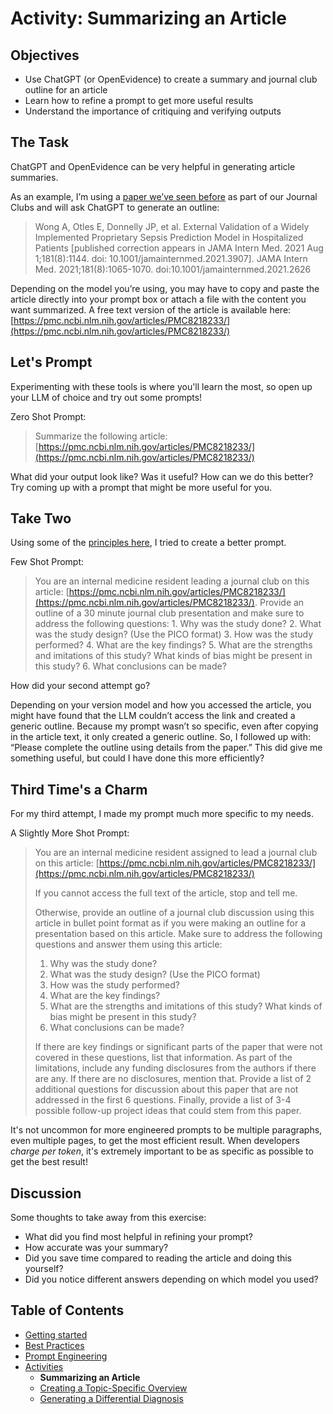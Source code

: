 # Activity: Summarizing an Article

## Objectives
- Use ChatGPT (or OpenEvidence) to create a summary and journal club outline for an article
- Learn how to refine a prompt to get more useful results
- Understand the importance of critiquing and verifying outputs

## The Task
ChatGPT and OpenEvidence can be very helpful in generating article summaries.

As  an  example, I’m using a [paper we’ve seen before](https://pmc.ncbi.nlm.nih.gov/articles/PMC8218233/) as part of our Journal Clubs and will ask ChatGPT to generate an outline:

>Wong A, Otles E, Donnelly JP, et al. External Validation of a Widely Implemented Proprietary Sepsis Prediction Model in Hospitalized Patients [published correction appears in JAMA Intern Med. 2021 Aug 1;181(8):1144. doi: 10.1001/jamainternmed.2021.3907]. JAMA Intern Med. 2021;181(8):1065-1070. doi:10.1001/jamainternmed.2021.2626

Depending on the model you’re using, you may have to copy and paste the article directly into your prompt box or attach a file with the content you want summarized. A free text version of the article is available here: [https://pmc.ncbi.nlm.nih.gov/articles/PMC8218233/](https://pmc.ncbi.nlm.nih.gov/articles/PMC8218233/)

## Let's Prompt
Experimenting with these tools is where you'll learn the most, so open up your LLM of choice and try out some prompts!

Zero Shot Prompt:
> Summarize the following article: [https://pmc.ncbi.nlm.nih.gov/articles/PMC8218233/](https://pmc.ncbi.nlm.nih.gov/articles/PMC8218233/)

What did your output look like? Was it useful? How can we do this better? Try coming up with a prompt that might be more useful for you.

## Take Two
Using some of the [principles here](prompt_engineering.html), I tried to create a better prompt.

Few Shot Prompt:
> You are an internal medicine resident leading a journal club on this article: [https://pmc.ncbi.nlm.nih.gov/articles/PMC8218233/](https://pmc.ncbi.nlm.nih.gov/articles/PMC8218233/). Provide an outline of a 30 minute journal club presentation and make sure to address the following questions: 1. Why was the study done? 2. What was the study design? (Use the PICO format) 3. How was the study performed? 4. What are the key findings? 5. What are the strengths and imitations of this study? What kinds of bias might be present in this study? 6. What conclusions can be made?

How did your second attempt go?

Depending on your version model and how you accessed the article, you might have found that the LLM couldn’t access the link and created a generic outline. Because my prompt wasn’t so specific, even after copying in the article text, it only created a generic outline. So, I followed up with: “Please complete the outline using details from the paper.” This did give me something useful, but could I have done this more efficiently?


## Third Time's a Charm
For my third attempt, I made my prompt much more specific to my needs.

A Slightly More Shot Prompt:

> You are an internal medicine resident assigned to lead a journal club
> on this article: [https://pmc.ncbi.nlm.nih.gov/articles/PMC8218233/](https://pmc.ncbi.nlm.nih.gov/articles/PMC8218233/)
> 
> If you cannot access the full text of the article, stop and tell me.
> 
> Otherwise, provide an outline of a journal club discussion using this
> article in bullet point format as if you were making an outline for a
> presentation based on this article. Make sure to address the following
> questions and answer them using this article: 
> 1. Why was the study done? 
> 2. What was the study design? (Use the PICO format)
> 3. How was the study performed?
> 4. What are the key findings?
> 5. What are the strengths and imitations of this study? What kinds of bias might be present in this study?
> 6. What conclusions can be made? 
> 
> If there are key findings or significant parts of the paper that were
> not covered in these questions, list that information. As part of the
> limitations, include any funding disclosures from the authors if there
> are any. If there are no disclosures, mention that. Provide a list of
> 2 additional questions for discussion about this paper that are not
> addressed in the first 6 questions. Finally, provide a list of 3-4
> possible follow-up project ideas that could stem from this paper.

It's not uncommon for more engineered prompts to be multiple paragraphs, even multiple pages, to get the most efficient result. When developers *charge per token*, it's extremely important to be as specific as possible to get the best result!

## Discussion

Some thoughts to take away from this exercise:
- What did you find most helpful in refining your prompt?
- How accurate was your summary?
- Did you save time compared to reading the article and doing this yourself?
- Did you notice different answers depending on which model you used?

## Table of Contents
- [Getting started](getting_started.html)
- [Best Practices](best_practices.html)
- [Prompt Engineering](prompt_engineering.html)
- [Activities](activities.html)
	- **Summarizing an Article**
	- [Creating a Topic-Specific Overview](topic_overview.html)
	- [Generating a Differential Diagnosis](differential_diagnosis.html)
